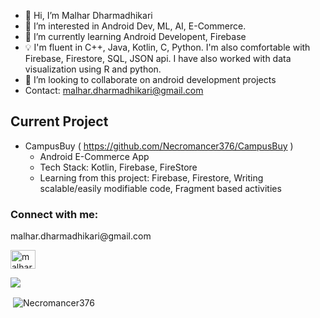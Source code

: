 - 👋 Hi, I’m Malhar Dharmadhikari
- 👀 I’m interested in Android Dev, ML, AI, E-Commerce.
- 🌱 I’m currently learning Android Developent, Firebase
- 💡 I'm fluent in C++, Java, Kotlin, C, Python. I'm also comfortable with Firebase, Firestore, SQL, JSON api. I have also worked with data visualization using R and python.
- 💞️ I’m looking to collaborate on android development projects
- Contact: malhar.dharmadhikari@gmail.com

## Current Project
- CampusBuy ( https://github.com/Necromancer376/CampusBuy )
  - Android E-Commerce App
  - Tech Stack: Kotlin, Firebase, FireStore
  - Learning from this project: Firebase, Firestore, Writing scalable/easily modifiable code, Fragment based activities
      


<h3 align="left">Connect with me:</h3>
<p align="left">
<p>malhar.dharmadhikari@gmail.com</p>
<a href="https://www.linkedin.com/in/malhar-dharmadhikari-711a60221/" target="blank"><img align="center" src="https://raw.githubusercontent.com/rahuldkjain/github-profile-readme-generator/master/src/images/icons/Social/linked-in-alt.svg" alt="malhar-dharmadhikari" height="30" width="40" /></a>
</p>

<!-- <a href="https://github.com/anuraghazra/anuraghazra.github.io">
  <img align="center" src="https://github-readme-stats.vercel.app/api/pin/?username=necromancer376&repo=necromancer376&theme=buefy" />
</a> -->
<p><img src="https://github-readme-stats.vercel.app/api/top-langs/?username=necromancer376&langs_count=8&https://github.com/necromancer376/github-readme-stats&theme=gotham"/></p>
<p>
  &nbsp;<img align="center" src="https://github-readme-stats.vercel.app/api?username=Necromancer376&show_icons=true&locale=en&theme=gotham" alt="Necromancer376" />
</p>
